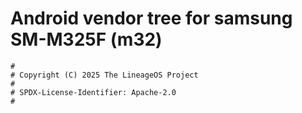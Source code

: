 # Android vendor tree for samsung SM-M325F (m32)

```
#
# Copyright (C) 2025 The LineageOS Project
#
# SPDX-License-Identifier: Apache-2.0
#
```
